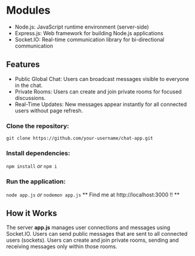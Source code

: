 # Modules
- Node.js: JavaScript runtime environment (server-side)
- Express.js: Web framework for building Node.js applications
- Socket.IO: Real-time communication library for bi-directional communication

## Features
- Public Global Chat: Users can broadcast messages visible to everyone in the chat.
- Private Rooms: Users can create and join private rooms for focused discussions.
- Real-Time Updates: New messages appear instantly for all connected users without page refresh.

### Clone the repository:
`git clone https://github.com/your-username/chat-app.git`

### Install dependencies:
`npm install`
*or*
`npm i`

### Run the application:
`node app.js`
*or*
`nodemon app.js`
** Find me at http://localhost:3000 !! **

## How it Works
The server **app.js** manages user connections and messages using Socket.IO.
Users can send public messages that are sent to all connected users (sockets).
Users can create and join private rooms, sending and receiving messages only within those rooms.
